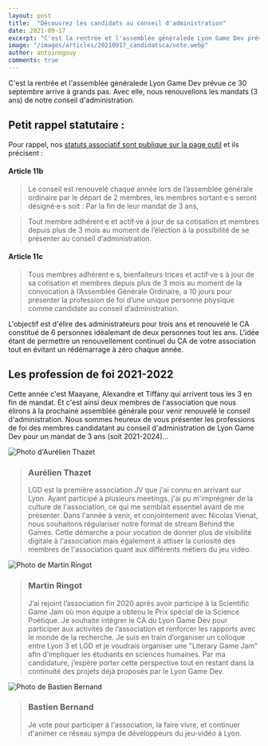 ```yaml
---
layout: post
title:  "Découvrez les candidats au conseil d'administration"
date: 2021-09-17
excerpt: "C'est la rentrée et l'assemblée généralede Lyon Game Dev prévue ce 30 septembre arrive à grands pas. Avec elle, nous renouvellons les mandats ..."
image: "/images/articles/20210917_candidatsca/vote.webp"
author: antoinegouy
comments: true
---
```

C'est la rentrée et l'assemblée généralede Lyon Game Dev prévue ce 30 septembre arrive à grands pas. Avec elle, nous renouvellons les mandats (3 ans) de notre conseil d'administration.

## Petit rappel statutaire :

Pour rappel, nos [statuts associatif sont publique sur la page outil](https://drive.google.com/file/d/11FJPtwsYjCBd7rEnaHTmZ9BKadaH729I/view) et ils précisent :

#### Article 11b
> Le conseil est renouvelé chaque année lors de l’assemblée générale ordinaire par le départ de 2 membres, les membres sortant·e·s seront désigné·e·s soit :
Par la fin de leur mandat de 3 ans,

> Tout membre adhérent·e et actif·ve à jour de sa cotisation et membres depuis plus de 3 mois au moment de l’élection à la possibilité de se présenter au conseil d’administration.

#### Article 11c
> Tous membres adhérent·e·s, bienfaiteurs·trices et actif·ve·s à jour de sa cotisation et membres depuis plus de 3 mois au moment de la convocation à l’Assemblée Générale Ordinaire, a 10 jours pour présenter la profession de foi d’une unique personne physique comme candidate au conseil d’administration. 

L'objectif est d'élire des administrateurs pour trois ans et renouvelé le CA constitué de 6 personnes idéalemant de deux personnes tout les ans. L'idée étant de permettre un renouvellement continuel du CA de votre association tout en évitant un rédémarrage à zéro chaque année.

## Les profession de foi 2021-2022
Cette année c'est Maayane, Alexandre et Tiffany qui arrivent tous les 3 en fin de mandat. Et c'est ainsi deux membres de l'association que nous élirons à la prochaine assemblée générale pour venir renouvelé le conseil d'administration. 
Nous sommes heureux de vous présenter les professions de foi des membres candidatant au conseil d'administration de Lyon Game Dev pour un mandat de 3 ans (soit 2021-2024)...

<div class="box alt">
		<div class="row 50% uniform">
			<div class="2u">
				<span class="image fit">
					<img src="{{ "/images/authors/aurelienthazet.jpg" | absolute_url }}" alt="Photo d'Aurélien Thazet" />
				</span>
			</div>
			<div class="10u">
				<blockquote>
				<h3>Aurélien Thazet <a href="{{site.data.linkedin.aurelienthazet}}" class="icon fab fa-linkedin" style="text-align:center" rel="nofollow"></a></h3> 				
				<p>
				LGD est la première association JV que j'ai connu en arrivant sur Lyon. Ayant participé à plusieurs meetings, j'ai pu m'imprégner de la culture de l'association, ce qui me semblait essentiel avant de me présenter.
				Dans l'année à venir, et conjointement avec Nicolas Vienat, nous souhaitons régulariser notre format de stream Behind the Games. Cette démarche a pour vocation de donner plus de visibilité digitale à l'association mais également à attiser la curiosité des membres de l'association quant aux différents métiers du jeu vidéo.
				</p>
				</blockquote>
			</div>
		</div>
</div>

<div class="box alt">
		<div class="row 50% uniform">
			<div class="2u">
				<span class="image fit">
					<img src="{{ "/images/authors/martinringot.jpeg" | absolute_url }}" alt="Photo de Martin Ringot" />
				</span>
			</div>
			<div class="10u">
				<blockquote>
				<h3>Martin Ringot <a href="{{site.data.linkedin.martinringot}}" class="icon fab fa-linkedin" style="text-align:center" rel="nofollow"></a></h3> 				
				<p>
				J’ai rejoint l’association fin 2020 après avoir participé à la Scientific Game Jam où mon équipe a obtenu le Prix spécial de la Science Poétique. 
Je souhaite intégrer le CA du Lyon Game Dev pour participer aux activités de l’association et renforcer les rapports avec le monde de la recherche. Je suis en train d’organiser un colloque entre Lyon 3 et LGD et je voudrais organiser une "Literary Game Jam" afin d'impliquer les étudiants en sciences humaines.
Par ma candidature, j’espère porter cette perspective tout en restant dans la continuité des projets déjà proposés par le Lyon Game Dev.
				</p>
				</blockquote>
			</div>
		</div>
</div>


<div class="box alt">
		<div class="row 50% uniform">
			<div class="2u">
				<span class="image fit">
					<img src="{{ "/images/authors/bastienbernand.jpg" | absolute_url }}" alt="Photo de Bastien Bernand" />
				</span>
			</div>
			<div class="10u">
				<blockquote>
				<h3>Bastien Bernand <a href="{{site.data.linkedin.bastienbernand}}" class="icon fab fa-linkedin" style="text-align:center" rel="nofollow"></a></h3> 				
				<p>
				Je vote pour participer à l'association, la faire vivre, et continuer d'animer ce réseau sympa de développeurs du jeu-vidéo à Lyon.
				</p>
				</blockquote>
			</div>
		</div>
</div>



